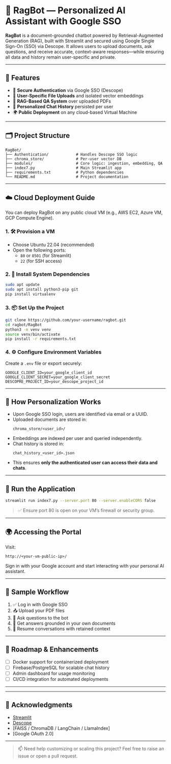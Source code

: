 # 🧠 RagBot — Personalized AI Assistant with Google SSO

**RagBot** is a document-grounded chatbot powered by Retrieval-Augmented Generation (RAG), built with Streamlit and secured using Google Single Sign-On (SSO) via Descope. It allows users to upload documents, ask questions, and receive accurate, context-aware responses—while ensuring all data and history remain user-specific and private.

---

## 🚀 Features

- 🔐 **Secure Authentication** via Google SSO (Descope)
- 📂 **User-Specific File Uploads** and isolated vector embeddings
- 🧠 **RAG-Based QA System** over uploaded PDFs
- 💬 **Personalized Chat History** persisted per user
- 🌍 **Public Deployment** on any cloud-based Virtual Machine

---

## 🗂️ Project Structure

```text
RagBot/
├── Authentication/            # Handles Descope SSO logic
├── chroma_store/              # Per-user vector DB
├── modules/                   # Core logic: ingestion, embedding, QA
├── index7.py                  # Main Streamlit app
├── requirements.txt           # Python dependencies
└── README.md                  # Project documentation
```

---

## ☁️ Cloud Deployment Guide

You can deploy RagBot on any public cloud VM (e.g., AWS EC2, Azure VM, GCP Compute Engine).

### 1. 🛠️ Provision a VM

- Choose Ubuntu 22.04 (recommended)
- Open the following ports:
  - `80` or `8501` (for Streamlit)
  - `22` (for SSH access)

### 2. 🔧 Install System Dependencies

```bash
sudo apt update
sudo apt install python3-pip git
pip install virtualenv
```

### 3. 📦 Set Up the Project

```bash
git clone https://github.com/your-username/ragbot.git
cd ragbot/RagBot
python3 -m venv venv
source venv/bin/activate
pip install -r requirements.txt
```

### 4. ⚙️ Configure Environment Variables

Create a `.env` file or export securely:

```env
GOOGLE_CLIENT_ID=your_google_client_id
GOOGLE_CLIENT_SECRET=your_google_client_secret
DESCOPRE_PROJECT_ID=your_descope_project_id
```

---

## 🔐 How Personalization Works

- Upon Google SSO login, users are identified via email or a UUID.
- Uploaded documents are stored in:
  ```
  chroma_store/<user_id>/
  ```
- Embeddings are indexed per user and queried independently.
- Chat history is stored in:
  ```
  chat_history_<user_id>.json
  ```
- This ensures **only the authenticated user can access their data and chats**.

---

## 🚦 Run the Application

```bash
streamlit run index7.py --server.port 80 --server.enableCORS false
```

> ✅ Ensure port 80 is open on your VM’s firewall or security group.

---

## 🌍 Accessing the Portal

Visit:  
```http
http://<your-vm-public-ip>/
```

Sign in with your Google account and start interacting with your personal AI assistant.

---

## 🧪 Sample Workflow

1. ✅ Log in with Google SSO  
2. 📤 Upload your PDF files  
3. 💬 Ask questions to the bot  
4. 🧠 Get answers grounded in your own documents  
5. 🔁 Resume conversations with retained context

---

## 📌 Roadmap & Enhancements

- [ ] Docker support for containerized deployment  
- [ ] Firebase/PostgreSQL for scalable chat history  
- [ ] Admin dashboard for usage monitoring  
- [ ] CI/CD integration for automated deployments

---

---

## 🙏 Acknowledgments

- [Streamlit](https://streamlit.io/)  
- [Descope](https://www.descope.com/)  
- [FAISS / ChromaDB / LangChain / LlamaIndex]  
- [Google OAuth 2.0]

---

> 📫 Need help customizing or scaling this project? Feel free to raise an issue or open a pull request.
